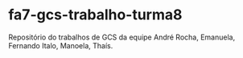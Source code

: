 fa7-gcs-trabalho-turma8
=======================

Repositório do trabalhos de GCS da equipe André Rocha, Emanuela, Fernando Italo, Manoela, Thaís. 
